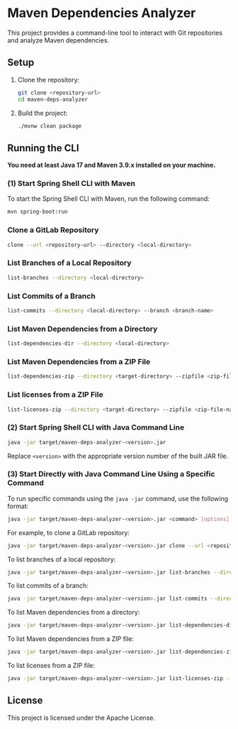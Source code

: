 # Maven Dependencies Analyzer

This project provides a command-line tool to interact with Git repositories and analyze Maven dependencies.

## Setup

1. Clone the repository:

    ```sh
    git clone <repository-url>
    cd maven-deps-analyzer
    ```

2. Build the project:

    ```sh
    ./mvnw clean package
    ```

## Running the CLI

**You need at least Java 17 and Maven 3.9.x installed on your machine.**

### (1) Start Spring Shell CLI with Maven

To start the Spring Shell CLI with Maven, run the following command:

```sh
mvn spring-boot:run
```

### Clone a GitLab Repository

```sh
clone --url <repository-url> --directory <local-directory>
```

### List Branches of a Local Repository

```sh
list-branches --directory <local-directory>
```

### List Commits of a Branch

```sh
list-commits --directory <local-directory> --branch <branch-name>
```

### List Maven Dependencies from a Directory

```sh
list-dependencies-dir --directory <local-directory>
```

### List Maven Dependencies from a ZIP File

```sh
list-dependencies-zip --directory <target-directory> --zipfile <zip-file-name>
```

### List licenses from a ZIP File

```sh
list-licenses-zip --directory <target-directory> --zipfile <zip-file-name>
```

### (2) Start Spring Shell CLI with Java Command Line

```sh
java -jar target/maven-deps-analyzer-<version>.jar
```

Replace `<version>` with the appropriate version number of the built JAR file.

### (3) Start Directly with Java Command Line Using a Specific Command

To run specific commands using the `java -jar` command, use the following format:

```sh
java -jar target/maven-deps-analyzer-<version>.jar <command> [options]
```

For example, to clone a GitLab repository:

```sh
java -jar target/maven-deps-analyzer-<version>.jar clone --url <repository-url> --directory <local-directory>
```

To list branches of a local repository:

```sh
java -jar target/maven-deps-analyzer-<version>.jar list-branches --directory <local-directory>
```

To list commits of a branch:

```sh
java -jar target/maven-deps-analyzer-<version>.jar list-commits --directory <local-directory> --branch <branch-name>
```

To list Maven dependencies from a directory:

```sh
java -jar target/maven-deps-analyzer-<version>.jar list-dependencies-dir --directory <local-directory>
```

To list Maven dependencies from a ZIP file:

```sh
java -jar target/maven-deps-analyzer-<version>.jar list-dependencies-zip --directory <target-directory> --zipfile <zip-file-name>
```

To list licenses from a ZIP file:

```sh
java -jar target/maven-deps-analyzer-<version>.jar list-licenses-zip --directory <target-directory> --zipfile <zip-file-name>
```

## License

This project is licensed under the Apache License.
